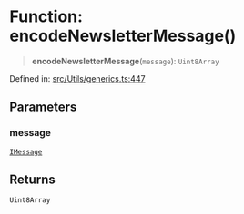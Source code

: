 # Function: encodeNewsletterMessage()

> **encodeNewsletterMessage**(`message`): `Uint8Array`

Defined in: [src/Utils/generics.ts:447](https://github.com/Fokusdotid/bail/blob/a029a4f9908cd3806112e8438f5a31dda1376b84/src/Utils/generics.ts#L447)

## Parameters

### message

[`IMessage`](../namespaces/proto/interfaces/IMessage.md)

## Returns

`Uint8Array`
